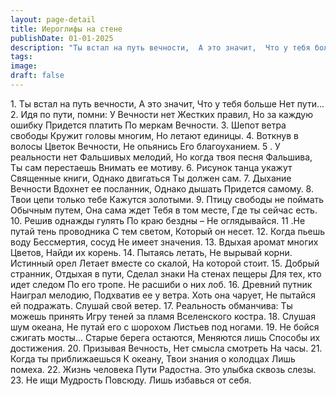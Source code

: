 ```yaml
---
layout: page-detail
title: Иероглифы на стене
publishDate: 01-01-2025
description: "Ты встал на путь вечности,  А это значит,  Что у тебя больше  Нет пути...  Идя по пути, помни:  У Вечности нет  Жестких правил,  Но за каждую ошибку  Придется платить  По меркам Вечности.   Шепот ветра свободы  Кружит головы многим..."
tags:
image:
draft: false
---
```

1\. Ты встал на путь вечности,  А это значит,  Что у тебя больше  Нет пути...  2\. Идя по пути, помни:  У Вечности нет  Жестких правил,  Но за каждую ошибку  Придется платить  По меркам Вечности.  3\. Шепот ветра свободы  Кружит головы многим,  Но летают единицы.  4\. Воткнув в волосы  Цветок Вечности,  Не опьянись  Его благоуханием.  5 . У реальности нет  Фальшивых мелодий,  Но когда твоя песня  Фальшива,  Ты сам перестаешь  Внимать ее мотиву.  6\. Рисунок танца укажут  Священные книги,  Однако двигаться  Ты должен сам.  7\. Дыхание Вечности  Вдохнет ее посланник,  Однако дышать  Придется самому.  8\. Твои цепи только тебе  Кажутся золотыми.  9\. Птицу свободы не поймать  Обычным путем,  Она сама ждет  Тебя в том месте,  Где ты сейчас есть.  10\. Решив однажды гулять  По краю бездны –  Не оглядывайся.  11 .Не путай тень проводника  С тем светом,  Который он несет.  12\. Когда пьешь воду  Бессмертия, сосуд  Не имеет значения.  13\. Вдыхая аромат многих  Цветов,  Найди их корень.  14\. Пытаясь летать,  Не вырывай корни.  Истинный орел  Летает вместе со скалой,  На которой стоит.  15\. Добрый странник,  Отдыхая в пути,  Сделал знаки  На стенах пещеры  Для тех, кто идет следом  По его тропе.  Не расшиби о них лоб.  16\. Древний путник  Наиграл мелодию,  Подхватив ее у ветра.  Хоть она чарует,  Не пытайся ей подражать.  Слушай свой ветер.  17\. Реальность обманчива:  Ты можешь принять  Игру теней за пламя  Вселенского костра.  18\. Слушая шум океана,  Не путай его с шорохом  Листьев под ногами.  19\. Не бойся сжигать мосты…  Старые берега остаются,  Меняются лишь  Способы их достижения.  20\. Призывая Вечность,  Нет смысла смотреть  На часы.  21\. Когда ты приближаешься  К океану,  Твои знания о колодцах  Лишь помеха.  22\. Жизнь человека Пути  Радостна.  Это улыбка сквозь слезы.  23\. Не ищи Мудрость  Повсюду.  Лишь избавься от себя.